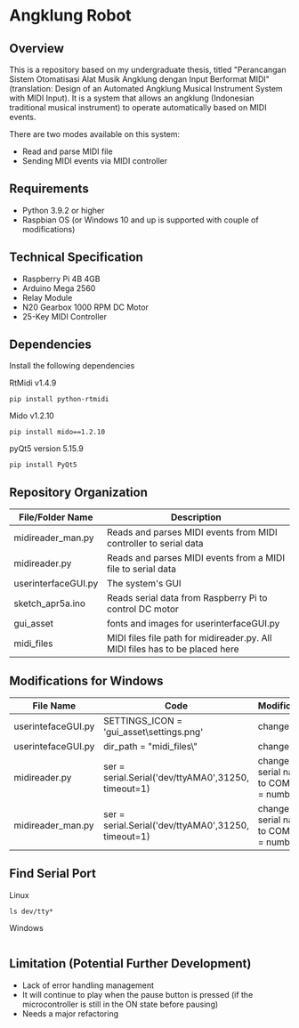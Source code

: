 # Angklung Robot

## Overview

This is a repository based on my undergraduate thesis, titled "Perancangan Sistem Otomatisasi Alat Musik Angklung dengan Input Berformat MIDI" (translation: Design of an Automated Angklung Musical Instrument System with MIDI Input). It is a system that allows an angklung (Indonesian traditional musical instrument) to operate automatically based on MIDI events.

There are two modes available on this system:

- Read and parse MIDI file
- Sending MIDI events via MIDI controller

## Requirements

- Python 3.9.2 or higher
- Raspbian OS (or Windows 10 and up is supported with couple of modifications)


## Technical Specification

- Raspberry Pi 4B 4GB
- Arduino Mega 2560
- Relay Module
- N20 Gearbox 1000 RPM DC Motor
- 25-Key MIDI Controller

## Dependencies

Install the following dependencies

RtMidi v1.4.9

``` 
pip install python-rtmidi 
```

Mido v1.2.10
``` 
pip install mido==1.2.10
```

pyQt5 version 5.15.9
``` 
pip install PyQt5 
```

## Repository Organization
| File/Folder Name | Description |
|------|----|
|midireader_man.py |Reads and parses MIDI events from MIDI controller to serial data|
|midireader.py |Reads and parses MIDI events from a MIDI file to serial data|
|userinterfaceGUI.py |The system's GUI|
|sketch_apr5a.ino |Reads serial data from Raspberry Pi to control DC motor|
|gui_asset |fonts and images for userinterfaceGUI.py |
|midi_files |MIDI files file path for midireader.py. All MIDI files has to be placed here |

## Modifications for Windows
| File Name | Code | Modification
|------|----|---|
|userintefaceGUI.py|SETTINGS_ICON = 'gui_asset\\settings.png'| change \\ to /|
|userintefaceGUI.py|dir_path = "midi_files\\"| change \\ to /|
|midireader.py|ser = serial.Serial('dev/ttyAMA0',31250, timeout=1)| change serial name to COMx (x = number)|
|midireader_man.py|ser = serial.Serial('dev/ttyAMA0',31250, timeout=1)| change serial name to COMx (x = number)|


## Find Serial Port
Linux
``` 
ls dev/tty*
```

Windows
``` 

```

## Limitation (Potential Further Development)

- Lack of error handling management
- It will continue to play when the pause button is pressed (if the microcontroller is still in the ON state before pausing)
- Needs a major refactoring
